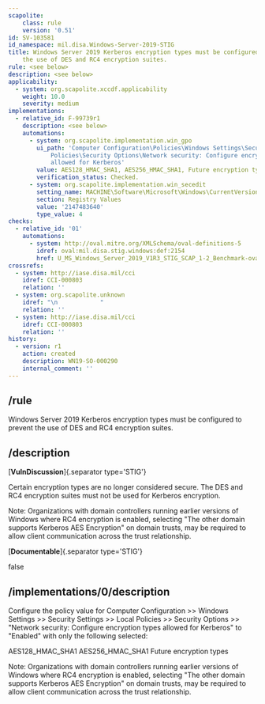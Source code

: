 ```yaml
---
scapolite:
    class: rule
    version: '0.51'
id: SV-103581
id_namespace: mil.disa.Windows-Server-2019-STIG
title: Windows Server 2019 Kerberos encryption types must be configured to prevent
    the use of DES and RC4 encryption suites.
rule: <see below>
description: <see below>
applicability:
  - system: org.scapolite.xccdf.applicability
    weight: 10.0
    severity: medium
implementations:
  - relative_id: F-99739r1
    description: <see below>
    automations:
      - system: org.scapolite.implementation.win_gpo
        ui_path: 'Computer Configuration\Policies\Windows Settings\Security Settings\Local
            Policies\Security Options\Network security: Configure encryption types
            allowed for Kerberos'
        value: AES128_HMAC_SHA1, AES256_HMAC_SHA1, Future encryption types
        verification_status: Checked.
      - system: org.scapolite.implementation.win_secedit
        setting_name: MACHINE\Software\Microsoft\Windows\CurrentVersion\Policies\System\Kerberos\Parameters\SupportedEncryptionTypes
        section: Registry Values
        value: '2147483640'
        type_value: 4
checks:
  - relative_id: '01'
    automations:
      - system: http://oval.mitre.org/XMLSchema/oval-definitions-5
        idref: oval:mil.disa.stig.windows:def:2154
        href: U_MS_Windows_Server_2019_V1R3_STIG_SCAP_1-2_Benchmark-oval.xml
crossrefs:
  - system: http://iase.disa.mil/cci
    idref: CCI-000803
    relation: ''
  - system: org.scapolite.unknown
    idref: "\n            "
    relation: ''
  - system: http://iase.disa.mil/cci
    idref: CCI-000803
    relation: ''
history:
  - version: r1
    action: created
    description: WN19-SO-000290
    internal_comment: ''
---
```



## /rule

Windows Server 2019 Kerberos encryption types must be configured to prevent the use of DES and RC4 encryption suites.

## /description

[**VulnDiscussion**]{.separator type='STIG'}

Certain encryption types are no longer considered secure. The DES and RC4 encryption suites must not be used for Kerberos encryption.

Note: Organizations with domain controllers running earlier versions of Windows where RC4 encryption is enabled, selecting "The other domain supports Kerberos AES Encryption" on domain trusts, may be required to allow client communication across the trust relationship.

[**Documentable**]{.separator type='STIG'}

false

## /implementations/0/description

Configure the policy value for Computer Configuration >> Windows Settings >> Security Settings >> Local Policies >> Security Options >> "Network security: Configure encryption types allowed for Kerberos" to "Enabled" with only the following selected:

AES128_HMAC_SHA1
AES256_HMAC_SHA1
Future encryption types

Note: Organizations with domain controllers running earlier versions of Windows where RC4 encryption is enabled, selecting "The other domain supports Kerberos AES Encryption" on domain trusts, may be required to allow client communication across the trust relationship.
